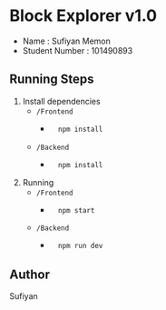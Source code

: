 # Block Explorer v1.0
- Name :  Sufiyan Memon
- Student Number : 101490893

## Running Steps
1. Install dependencies
    - `/Frontend`
        - ```bash
            npm install
          ```
    - `/Backend`
        - ```bash
            npm install
          ```
2. Running 
    - `/Frontend`
        - ```bash
            npm start
          ```
    - `/Backend`
        - ```bash
            npm run dev
          ```


## Author
Sufiyan